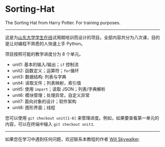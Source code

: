 # Sorting-Hat
The Sorting Hat from Harry Potter. For training purposes.

* * *

这是为[山东大学学生在线](https://www.online.sdu.edu.cn/online2016)试用期培训而设计的项目。全部内容共分为八次课，目的是让对编程不熟悉的人快速上手 Python。

项目按照可能的教学进度分为 8 个单元。
* unit1: 基本的输入/输出；`if` 控制流
* unit2: 函数定义；运算符；`for`循环
* unit3: 数据结构: 列表与字典
* unit4: 读取文件；列表映射，索引值
* unit5: 使用 `import`；读取 JSON；列表/字典解析
* unit6: 模块管理；处理异常，自定义异常
* unit7: 面向对象的设计；软件架构
* unit8: 图形界面；线程

您可以使用 `git checkout unit[1-8]` 来管理进度。例如，如果要查看第一单元的内容，可以在终端中输入 `git checkout unit1`.

* * *

如果您在学习中遇到任何问题，欢迎联系本教程的作者 [Will Skywalker](https://willskywalker.com).
